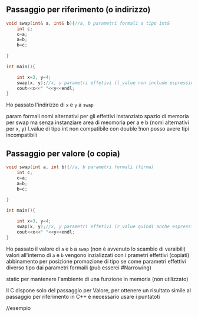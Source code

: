 
## Passaggio per riferimento (o indirizzo)

```c++
void swap(int& a, int& b){//a, b parametri formali a tipo int&
	int c;
	c=a;
	a=b;
	b=c;
	
}

int main(){

	int x=3, y=4;
	swap(x, y);//x, y parametri effetivi (l_value non include espressioni)
	cout<<x<<" "<<y<<endl;
}
```

Ho passato l'indirizzo di `x` e `y` a `swap`

param formali nomi alternativi per gli effettivi
instanziato spazio di memoria per swap ma senza instanziare area di meomoria per a e b (nomi alternativi per x, y) 
l_value di tipo int non compatibile con double !non posso avere tipi incompatibili



## Passaggio per valore (o copia)
```c++
void swap(int a, int b){//a, b parametri formali (firma)
	int c;
	c=a;
	a=b;
	b=c;
	
}

int main(){

	int x=3, y=4;
	swap(x, y);//x, y parametri effetivi (r_value quindi anche espressioni)
	cout<<x<<" "<<y<<endl;
}
```

Ho passato il valore di `a` e `b` a `swap` (non è avvenuto lo scambio di varaibili)
valori all'interno di `a` e `b` vengono inzializzati con i prametri effettivi (copiati)
abbinamento per posizione
promozione di tipo se come parametri effettivi diverso tipo dai parametri formaili (può esserci #Narrowing)

static per mantenere l'ambiente di una funzione in memoria (non utilizzato)

Il C dispone solo del passaggio per Valore, per ottenere un risultato simile al passaggio per riferimento in C++ è necessario usare i puntatoti

//esempio